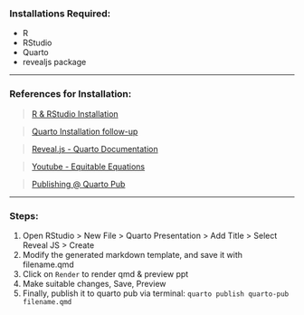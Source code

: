 ### Installations Required:
- R
- RStudio
- Quarto
- revealjs package
---

### References for Installation:
> [R & RStudio Installation](https://rstudio-education.github.io/hopr/starting.html)

> [Quarto Installation follow-up](https://quarto.org/docs/get-started/)

> [Reveal.js - Quarto Documentation](https://quarto.org/docs/presentations/revealjs/)

> [Youtube - Equitable Equations](https://youtu.be/01KifhHDkFk?feature=shared)

> [Publishing @ Quarto Pub](https://quarto.org/docs/publishing/quarto-pub.html)
---

### Steps:
1. Open RStudio > New File > Quarto Presentation > Add Title > Select Reveal JS > Create
2. Modify the generated markdown template, and save it with filename.qmd
3. Click on `Render` to render qmd & preview ppt
4. Make suitable changes, Save, Preview
5. Finally, publish it to quarto pub via terminal: `quarto publish quarto-pub filename.qmd`
